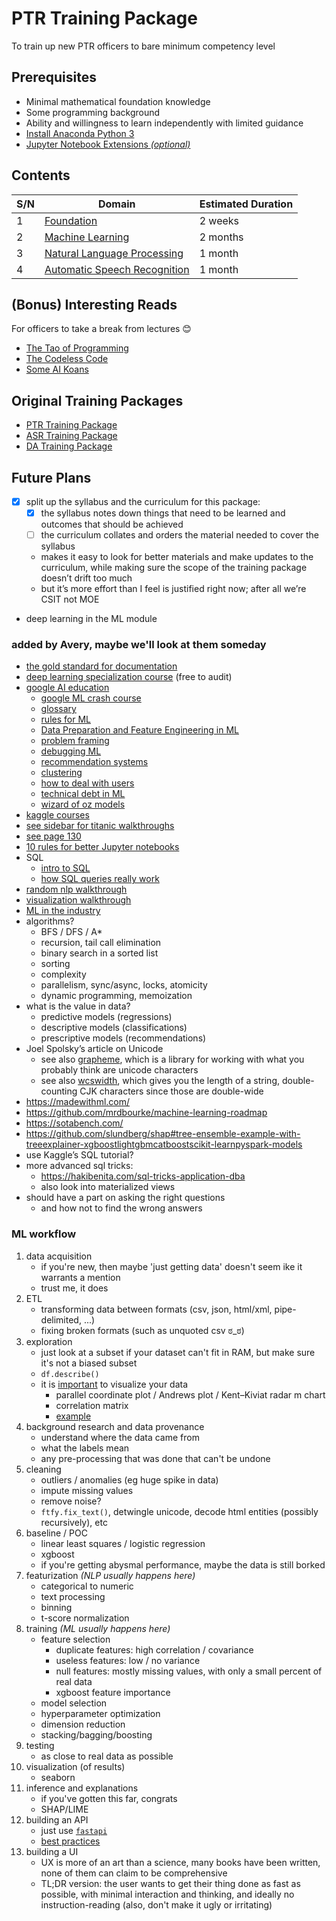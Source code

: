 #   PTR Training Package
To train up new PTR officers to bare minimum competency level


##  Prerequisites
*   Minimal mathematical foundation knowledge
*   Some programming background
*   Ability and willingness to learn independently with limited guidance
*   [Install Anaconda Python 3](https://www.anaconda.com/distribution/#download-section)
*   [Jupyter Notebook Extensions *(optional)*](https://jupyter-contrib-nbextensions.readthedocs.io/en/latest/)


##  Contents
| S/N | Domain                                                                    | Estimated Duration |
| --- | ------------------------------------------------------------------------- | ------------------ |
| 1   | [Foundation](Foundation/README.md)                                        | 2 weeks            |
| 2   | [Machine Learning](Machine%20Learning/README.md)                          | 2 months           |
| 3   | [Natural Language Processing](Natural%20Language%20Processing/README.md)  | 1 month            |
| 4   | [Automatic Speech Recognition](Automatic%20Speech%20Recognition/README.md)| 1 month            |


##  (Bonus) Interesting Reads
For officers to take a break from lectures 😊
*    [The Tao of Programming](http://www.mit.edu/~xela/tao.html)
*    [The Codeless Code](http://www.thecodelesscode.com/contents)
*    [Some AI Koans](http://catb.org/jargon/html/koans.html)


##  Original Training Packages
*   [PTR Training Package](https://www.dropbox.com/s/cqa6g2rrk5at6as/Trainingpackage.docx?dl=0)
*   [ASR Training Package](https://www.dropbox.com/sh/id3pp9wjhasz5rx/AACzS2mVfKeuQbpWTi-TiUNIa?dl=0)
*   [DA Training Package](https://gist.github.com/shanesoh/6ec2a65187638b32448be82222a754ce)


##  Future Plans
*   [x] split up the syllabus and the curriculum for this package:
    *   [x] the syllabus notes down things that need to be learned and outcomes that should be achieved
    *   [ ] the curriculum collates and orders the material needed to cover the syllabus
    *   makes it easy to look for better materials and make updates to the curriculum, 
        while making sure the scope of the training package doesn’t drift too much
    *   but it’s more effort than I feel is justified right now; after all we’re CSIT not MOE
*   deep learning in the ML module

### added by Avery, maybe we'll look at them someday
*   [the gold standard for documentation](https://www.divio.com/blog/documentation/)
*   [deep learning specialization course](https://www.deeplearning.ai/deep-learning-specialization/) (free to audit)
*   [google AI education](https://ai.google/education/)
    *   [google ML crash course](https://developers.google.com/machine-learning/crash-course)
    *   [glossary](https://developers.google.com/machine-learning/glossary/)
    *   [rules for ML](https://developers.google.com/machine-learning/guides/rules-of-ml/)
    *   [Data Preparation and Feature Engineering in ML](https://developers.google.com/machine-learning/data-prep/)
    *   [problem framing](https://developers.google.com/machine-learning/problem-framing/)
    *   [debugging ML](https://developers.google.com/machine-learning/testing-debugging/)
    *   [recommendation systems](https://developers.google.com/machine-learning/recommendation/)
    *   [clustering](https://developers.google.com/machine-learning/clustering/)
    *   [how to deal with users](https://pair.withgoogle.com/)
    *   [technical debt in ML](https://ai.google/research/pubs/pub43146)
    *   [wizard of oz models](https://medium.com/google-design/human-centered-machine-learning-a770d10562cd)
*   [kaggle courses](https://www.kaggle.com/learn/overview)
*   [see sidebar for titanic walkthroughs](https://techdevguide.withgoogle.com/paths/machine-learning/sequence-2/kaggle-competition-titanic/#!)
*   [see page 130](https://www.acm.org/binaries/content/assets/education/cs2013_web_final.pdf)
*   [10 rules for better Jupyter notebooks](https://journals.plos.org/ploscompbiol/article?id=10.1371/journal.pcbi.1007007)
*   SQL
    *   [intro to SQL](https://mystery.knightlab.com/walkthrough.html)
    *   [how SQL queries really work](https://jvns.ca/blog/2019/10/03/sql-queries-don-t-start-with-select/)
*   [random nlp walkthrough](https://github.com/TiesdeKok/Python_NLP_Tutorial/blob/master/NLP_Notebook.ipynb)
*   [visualization walkthrough](https://github.com/TiesdeKok/LearnPythonforResearch/blob/master/3_visualizing_data.ipynb)
*   [ML in the industry](https://github.com/firmai/industry-machine-learning)
*   algorithms?
    *   BFS / DFS / A*
    *   recursion, tail call elimination
    *   binary search in a sorted list
    *   sorting
    *   complexity
    *   parallelism, sync/async, locks, atomicity
    *   dynamic programming, memoization
*   what is the value in data?
    *   predictive models (regressions)
    *   descriptive models (classifications)
    *   prescriptive models (recommendations)
*   Joel Spolsky’s article on Unicode
    *   see also [grapheme](https://github.com/alvinlindstam/grapheme), 
        which is a library for working with what you probably think are unicode characters
    *   see also [wcswidth](https://github.com/jquast/wcwidth),
        which gives you the length of a string, double-counting CJK characters since those are double-wide
*   https://madewithml.com/
*   https://github.com/mrdbourke/machine-learning-roadmap
*   https://sotabench.com/
*   https://github.com/slundberg/shap#tree-ensemble-example-with-treeexplainer-xgboostlightgbmcatboostscikit-learnpyspark-models
*   use Kaggle’s SQL tutorial?
*   more advanced sql tricks:
    *   https://hakibenita.com/sql-tricks-application-dba
    *   also look into materialized views
*   should have a part on asking the right questions
    *   and how not to find the wrong answers

### ML workflow
1.  data acquisition
    *   if you're new, then maybe 'just getting data' doesn't seem ike it warrants a mention
    *   trust me, it does
2.  ETL
    *   transforming data between formats (csv, json, html/xml, pipe-delimited, ...)
    *   fixing broken formats (such as unquoted csv ಠ_ಠ)
3.  exploration
    *   just look at a subset if your dataset can't fit in RAM, but make sure it's not a biased subset
    *   `df.describe()`
    *   it is [important](https://www.autodeskresearch.com/publications/samestats) to visualize your data
        *   parallel coordinate plot / Andrews plot  / Kent–Kiviat radar m chart
        *   correlation matrix
        *   [example](https://www.kaggle.com/mervinpraison/seaborn-to-visualize-iris-data/notebook)
4.  background research and data provenance
    *   understand where the data came from
    *   what the labels mean
    *   any pre-processing that was done that can't be undone
5.  cleaning
    *   outliers / anomalies (eg huge spike in data)
    *   impute missing values
    *   remove noise?
    *   `ftfy.fix_text()`, detwingle unicode, decode html entities (possibly recursively), etc
6.  baseline / POC
    *   linear least squares / logistic regression
    *   xgboost
    *   if you're getting abysmal performance, maybe the data is still borked
7.  featurization *(NLP usually happens here)*
    *   categorical to numeric
    *   text processing
    *   binning
    *   t-score normalization
8.  training *(ML usually happens here)*
    *   feature selection
        *   duplicate features: high correlation / covariance
        *   useless features: low / no variance
        *   null features: mostly missing values, with only a small percent of real data
        *   xgboost feature importance
    *   model selection
    *   hyperparameter optimization
    *   dimension reduction
    *   stacking/bagging/boosting
9.  testing
    *   as close to real data as possible
10. visualization (of results)
    *   seaborn
11. inference and explanations
    *   if you've gotten this far, congrats
    *   SHAP/LIME
12. building an API
    *   just use [`fastapi`](https://fastapi.tiangolo.com/)
    *   [best practices](https://docs.microsoft.com/en-us/azure/architecture/best-practices/api-design)
13. building a UI
    *   UX is more of an art than a science,
        many books have been written,
        none of them can claim to be comprehensive
    *   TL;DR version: 
        the user wants to get their thing done as fast as possible, 
        with minimal interaction and thinking,
        and ideally no instruction-reading
        (also, don't make it ugly or irritating)
